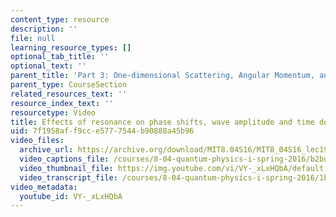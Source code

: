 ```yaml
---
content_type: resource
description: ''
file: null
learning_resource_types: []
optional_tab_title: ''
optional_text: ''
parent_title: 'Part 3: One-dimensional Scattering, Angular Momentum, and Central Potentials'
parent_type: CourseSection
related_resources_text: ''
resource_index_text: ''
resourcetype: Video
title: Effects of resonance on phase shifts, wave amplitude and time delay
uid: 7f1958af-f9cc-e577-7544-b90888a45b96
video_files:
  archive_url: https://archive.org/download/MIT8.04S16/MIT8_04S16_lec19_s2_300k.mp4
  video_captions_file: /courses/8-04-quantum-physics-i-spring-2016/b2bd7665f62f5f43b2106f257f5b9743_VY-_xLxHQbA.vtt
  video_thumbnail_file: https://img.youtube.com/vi/VY-_xLxHQbA/default.jpg
  video_transcript_file: /courses/8-04-quantum-physics-i-spring-2016/1b01120889db1e5857dcb4a3ca667c38_VY-_xLxHQbA.pdf
video_metadata:
  youtube_id: VY-_xLxHQbA
---
```

